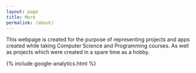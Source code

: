```yaml
---
layout: page
title: More
permalink: /about/
---
```


This webpage is created for the purpose of representing projects and apps created
while taking Computer Science and Programming courses. As well as projects which 
were created in a spare time as a hobby.

{% include google-analytics.html %}
